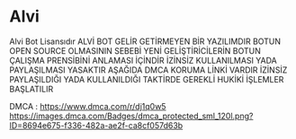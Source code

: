 # Alvi
Alvi Bot Lisansıdır 
ALVİ BOT GELİR GETİRMEYEN BİR YAZILIMDIR BOTUN OPEN SOURCE OLMASININ SEBEBİ YENİ GELİŞTİRİCİLERİN BOTUN ÇALIŞMA PRENSİBİNİ ANLAMASI İÇİNDİR
İZİNSİZ KULLANILMASI YADA PAYLAŞILMASI YASAKTIR AŞAĞIDA DMCA KORUMA LİNKİ VARDIR İZİNSİZ PAYLAŞILDIĞI YADA KULLANILDIĞI TAKTİRDE GEREKLİ HUKİKİ İŞLEMLER BAŞLATILIR

DMCA : https://www.dmca.com/r/dj1q0w5
https://images.dmca.com/Badges/dmca_protected_sml_120l.png?ID=8694e675-f336-482a-ae2f-ca8cf057d63b
